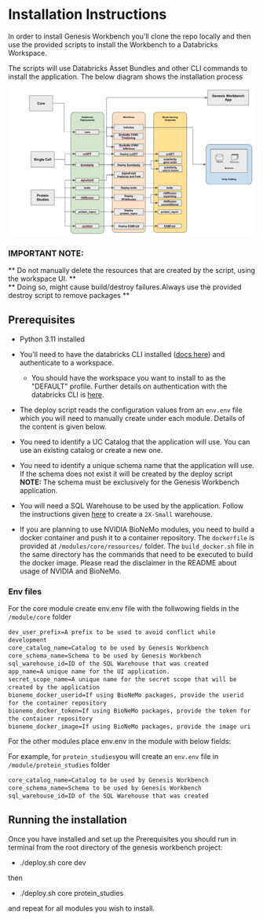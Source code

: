 # Installation Instructions

In order to install Genesis Workbench you'll clone the repo locally and then use the provided scripts to install the Workbench to a Databricks Workspace. 

The scripts will use Databricks Asset Bundles and other CLI commands to install the application. The below diagram shows the installation process
<br>

<img src="https://github.com/databricks-industry-solutions/genesis-workbench/blob/main/docs/images/deployment.png" alt="Generative AI in Life Sciences" width="700"/>

### **IMPORTANT NOTE:**
** Do not manually delete the resources that are created by the script, using the workspace UI. **
<br>
** Doing so, might cause build/destroy failures.Always use the provided destroy script to remove packages **

## Prerequisites

 - Python 3.11 installed

 - You'll need to have the databricks CLI installed ([docs here](https://docs.databricks.com/aws/en/dev-tools/cli/install)) and authenticate to a workspace. 
   - You should have the workspace you want to install to as the "DEFAULT" profile. Further details on authentication with the databricks CLI is [here](https://docs.databricks.com/aws/en/dev-tools/cli/authentication).
 - The deploy script reads the configuration values from an `env.env` file which you will need to manually create under each module. Details of the content is given below.
 - You need to identify a UC Catalog that the application will use. You can use an existing catalog or create a new one.
 - You need to identify a unique schema name that the application will use. If the schema does not exist it will be created by the deploy script<br> **NOTE:** The schema must be exclusively for the Genesis Workbench application.
 - You will need a SQL Warehouse to be used by the application. Follow the instructions given [here](https://docs.databricks.com/aws/en/compute/sql-warehouse/create) to create a `2X-Small` warehouse.
 - If you are planning to use NVIDIA BioNeMo modules, you need to build a docker container and push it to a container repository. The `dockerfile` is provided at `/modules/core/resources/` folder. The `build_docker.sh` file in the same directory has the commands that need to be executed to build the docker image. Please read the disclaimer in the README about usage of NVIDIA and BioNeMo.

### Env files

For the core module create env.env file with the follwowing fields in the `/module/core` folder

```
dev_user_prefix=A prefix to be used to avoid conflict while development
core_catalog_name=Catalog to be used by Genesis Workbench
core_schema_name=Schema to be used by Genesis Workbench
sql_warehouse_id=ID of the SQL Warehouse that was created
app_name=A unique name for the UI application. 
secret_scope_name=A unique name for the secret scope that will be created by the application
bionemo_docker_userid=If using BioNeMo packages, provide the userid for the container repository
bionemo_docker_token=If using BioNeMo packages, provide the token for the container repository
bionemo_docker_image=If using BioNeMo packages, provide the image uri
```

For the other modules place env.env in the module with below fields:

For example, for `protein_studies`you will create an `env.env` file in `/module/protein_studies` folder

```
core_catalog_name=Catalog to be used by Genesis Workbench
core_schema_name=Schema to be used by Genesis Workbench
sql_warehouse_id=ID of the SQL Warehouse that was created
```

## Running the installation

Once you have installed and set up the Prerequisites you should run in terminal from the root directory of the genesis workbench project:

 - ./deploy.sh core dev           

then

 - ./deploy.sh core protein_studies

and repeat for all modules you wish to install.           


